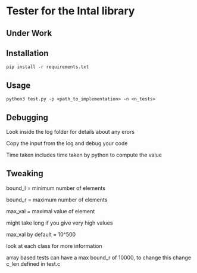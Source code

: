 # Tester for the Intal library

## Under Work

## Installation

```
pip install -r requirements.txt
```

## Usage
```
python3 test.py -p <path_to_implementation> -n <n_tests>
```

## Debugging

Look inside the log folder for details about any erors

Copy the input from the log and debug your code

Time taken includes time taken by python to compute the value


## Tweaking

bound_l = minimum number of elements

bound_r = maximum number of elements

max_val = maximal value of element

might take long if you give very high values  

max_val by default = 10^500  

look at each class for more information 

array based tests can have a max bound_r of 10000, to change this change c_len defined in test.c  
